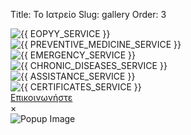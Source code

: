 Title: Το Ιατρείο
Slug: gallery
Order: 3

<div class="container section-padding"> 
	<div id="gallery">        
		<div class="isotope">
			<div class="item height14x cat-space">
				<div class="gallery-item">
					<img src="{{ SITEURL }}/{{ EOPYY_SERVICE_IMG }}" alt="{{ EOPYY_SERVICE }}" class="gallery-img" onclick="openPopup(this)"/>
                </div>
			</div><!-- /.item --> 
			<div class="item squire cat-aeronautics">
				<div class="gallery-item">
                    <img src="{{ SITEURL }}/{{ PREVENTIVE_MEDICINE_SERVICE_IMG }} " alt="{{ PREVENTIVE_MEDICINE_SERVICE }}" class="gallery-img" onclick="openPopup(this)"/>
                </div>
			</div><!-- /.item -->
			<div class="item squire cat-aeronautics">
				<div class="gallery-item">
					<img src="{{ SITEURL }}/{{ EMERGENCY_SERVICE_IMG }} " alt="{{ EMERGENCY_SERVICE }}" class="gallery-img" onclick="openPopup(this)"/>
				</div>
			</div><!-- /.item -->
			<div class="item squire cat-aeronautics">
				<div class="gallery-item">
					<img src="{{ SITEURL }}/{{ CHRONIC_DISEASES_SERVICE_IMG }} " alt="{{ CHRONIC_DISEASES_SERVICE }}" class="gallery-img" onclick="openPopup(this)"/>
				</div>
			</div><!-- /.item --> <div class="item height14x cat-space">
				<div class="gallery-item">
					<img src="{{ SITEURL }}/{{ ASSISTANCE_SERVICE_IMG }} " alt="{{ ASSISTANCE_SERVICE }}" class="gallery-img" onclick="openPopup(this)"/>
				</div>
			</div><!-- /.item --> 
			<div class="item squire cat-aeronautics">
				<div class="gallery-item">
					<img src="{{ SITEURL }}/{{ CERTIFICATES_SERVICE_IMG }} " alt="{{ CERTIFICATES_SERVICE }}" class="gallery-img" onclick="openPopup(this)"/>
				</div>						
			</div><!-- /.item -->            
		</div><!-- /.isotope -->
        <a href="{{ SITEURL }}/pages/contact.html" > Επικοινωνήστε </a>
	</div><!--  /.gallery -->
    <!-- Popup Container -->
    <div id="popup-container" class="popup-container">
        <span class="close-btn" onclick="closePopup()">&times;</span>
        <div class="popup-content">
            <img id="popup-image" class="popup-image" alt="Popup Image">
        </div>
    </div>
</div>


